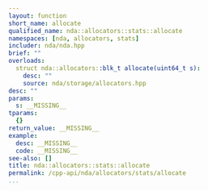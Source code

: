 ```yaml
---
layout: function
short_name: allocate
qualified_name: nda::allocators::stats::allocate
namespaces: [nda, allocators, stats]
includer: nda/nda.hpp
brief: ""
overloads:
  struct nda::allocators::blk_t allocate(uint64_t s):
    desc: ""
    source: nda/storage/allocators.hpp
desc: ""
params:
  s: __MISSING__
tparams:
  {}
return_value: __MISSING__
example:
  desc: __MISSING__
  code: __MISSING__
see-also: []
title: nda::allocators::stats::allocate
permalink: /cpp-api/nda/allocators/stats/allocate
...
```


